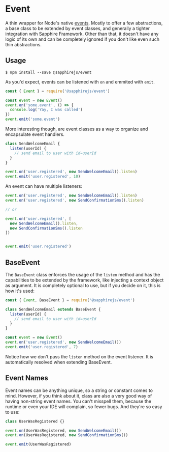 # Event

A thin wrapper for Node's native [events](https://nodejs.org/api/events.html). Mostly to offer a few abstractions, a base class to be extended by event classes, and generally a tighter integration with Sapphire Framework. Other than that, it doesn't have any logic of its own and can be completely ignored if you don't like even such thin abstractions.

## Usage

```
$ npm install --save @sapphirejs/event
```

As you'd expect, events can be listened with `on` and emmited with `emit`.

```js
const { Event } = require('@sapphirejs/event')

const event = new Event()
event.on('some.event', () => {
  console.log('Yay, I was called')
})
event.emit('some.event')
```

More interesting though, are event classes as a way to organize and encapsulate event handlers.

```js
class SendWelcomeEmail {
  listen(userId) {
    // send email to user with id=userId
  }
}

event.on('user.registered', new SendWelcomeEmail().listen)
event.emit('user.registered', 10)
```

An event can have multiple listeners:

```js
event.on('user.registered', new SendWelcomeEmail().listen)
event.on('user.registered', new SendConfirmationSms().listen)

// or

event.on('user.registered', [
  new SendWelcomeEmail().listen,
  new SendConfirmationSms().listen
])


event.emit('user.registered')
```

## BaseEvent

The `BaseEvent` class enforces the usage of the `listen` method and has the capabilities to be extended by the framework, like injecting a context object as argument. It is completely optional to use, but if you decide on it, this is how it's used:

```js
const { Event, BaseEvent } = require('@sapphirejs/event')

class SendWelcomeEmail extends BaseEvent {
  listen(userId) {
    // send email to user with id=userId
  }
}

const event = new Event()
event.on('user.registered', new SendWelcomeEmail())
event.emit('user.registered', 7)
```

Notice how we don't pass the `listen` method on the event listener. It is automatically resolved when extending BaseEvent.

## Event Names

Event names can be anything unique, so a string or constant comes to mind. However, if you think about it, class are also a very good way of having non-string event names. You can't misspell them, because the runtime or even your IDE will complain, so fewer bugs. And they're so easy to use:

```js
class UserWasRegistered {}

event.on(UserWasRegistered, new SendWelcomeEmail())
event.on(UserWasRegistered, new SendConfirmationSms())

event.emit(UserWasRegistered)
```
